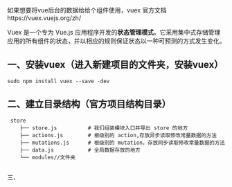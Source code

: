 如果想要将vue后台的数据给给个组件使用，vuex 官方文档https://vuex.vuejs.org/zh/

Vuex 是一个专为 Vue.js 应用程序开发的**状态管理模式**。它采用集中式存储管理应用的所有组件的状态，并以相应的规则保证状态以一种可预测的方式发生变化。

## 一、安装vuex（进入新建项目的文件夹，安装vuex）

```
sudo npm install vuex --save -dev
```

## 二、建立目录结构（官方项目结构目录）

```
 store
    ├── store.js          # 我们组装模块入口并导出 store 的地方
    ├── actions.js        # 根级别的 action,存放异步读取修改常量数据的方法
    ├── mutations.js      # 根级别的 mutation，存放同步读取修改常量数据的方法
    ├── data.js           # 全局数据存放的地方
    └── modules//文件夹
        
```

三、